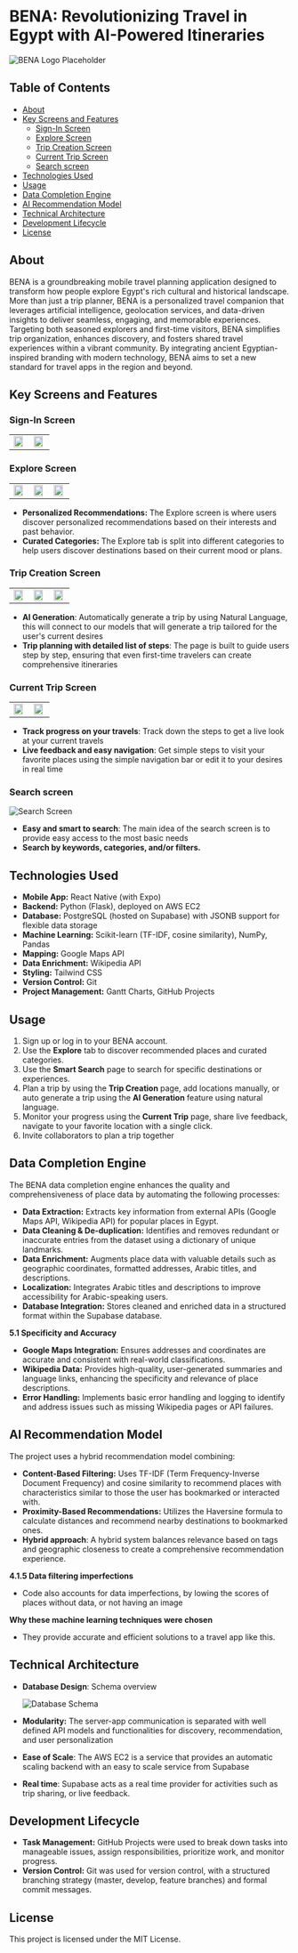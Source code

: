 # BENA: Revolutionizing Travel in Egypt with AI-Powered Itineraries

![BENA Logo Placeholder](./BENA%20-%20Mobile%20Application/assets/images/logo.png)

## Table of Contents

*   [About](#about)
*   [Key Screens and Features](#key-screens-and-features)
    *   [Sign-In Screen](#signin-screen)
    *   [Explore Screen](#explore-screen)
    *   [Trip Creation Screen](#trip-creation-screen)
    *   [Current Trip Screen](#current-trip-screen)
    *   [Search screen](#search-screen)
*   [Technologies Used](#technologies-used)
*   [Usage](#usage)
*   [Data Completion Engine](#data-completion-engine)
*   [AI Recommendation Model](#ai-recommendation-model)
*   [Technical Architecture](#technical-architecture)
*   [Development Lifecycle](#development-lifecycle)
*   [License](#license)

## About

BENA is a groundbreaking mobile travel planning application designed to transform how people explore Egypt's rich cultural and historical landscape. More than just a trip planner, BENA is a personalized travel companion that leverages artificial intelligence, geolocation services, and data-driven insights to deliver seamless, engaging, and memorable experiences. Targeting both seasoned explorers and first-time visitors, BENA simplifies trip organization, enhances discovery, and fosters shared travel experiences within a vibrant community. By integrating ancient Egyptian-inspired branding with modern technology, BENA aims to set a new standard for travel apps in the region and beyond.

## Key Screens and Features

### Sign-In Screen

<table>
  <tr>
    <td><img src="./BENA%20-%20Mobile%20Application/assets/screens/signin.png" width="90%"></td>
    <td><img src="./BENA%20-%20Mobile%20Application/assets/screens/signin_gaurd.png" width="90%"></td>
  </tr>
</table>

### Explore Screen

<table>
  <tr>
    <td><img src="./BENA%20-%20Mobile%20Application/assets/screens/loading_page.png" width="90%"></td>
    <td><img src="./BENA%20-%20Mobile%20Application/assets/screens/explore_1.png" width="90%"></td>
    <td><img src="./BENA%20-%20Mobile%20Application/assets/screens/explore_2.png" width="90%"></td>
  </tr>
</table>

*   **Personalized Recommendations:** The Explore screen is where users discover personalized recommendations based on their interests and past behavior.
*   **Curated Categories:** The Explore tab is split into different categories to help users discover destinations based on their current mood or plans.

### Trip Creation Screen

<table>
  <tr>
    <td><img src="./BENA%20-%20Mobile%20Application/assets/screens/create_trip_manual.png" width="90%"></td>
    <td><img src="./BENA%20-%20Mobile%20Application/assets/screens/choose_place.png" width="90%"></td>
    <td><img src="./BENA%20-%20Mobile%20Application/assets/screens/create_trip_ai.png" width="90%"></td>
  </tr>
</table>

*   **Al Generation**: Automatically generate a trip by using Natural Language, this will connect to our models that will generate a trip tailored for the user's current desires
*   **Trip planning with detailed list of steps**: The page is built to guide users step by step, ensuring that even first-time travelers can create comprehensive itineraries

### Current Trip Screen

<table>
  <tr>
    <td><img src="./BENA%20-%20Mobile%20Application/assets/screens/current_trip_2.png" width="90%"></td>
    <td><img src="./BENA%20-%20Mobile%20Application/assets/screens/share_trip.png" width="90%"></td>
  </tr>
</table>

*   **Track progress on your travels**: Track down the steps to get a live look at your current travels
*   **Live feedback and easy navigation**: Get simple steps to visit your favorite places using the simple navigation bar or edit it to your desires in real time

### Search screen

![Search Screen](./BENA%20-%20Mobile%20Application/assets/screens/search.png)

*   **Easy and smart to search**: The main idea of the search screen is to provide easy access to the most basic needs
*   **Search by keywords, categories, and/or filters.**

## Technologies Used

*   **Mobile App:** React Native (with Expo)
*   **Backend:** Python (Flask), deployed on AWS EC2
*   **Database:** PostgreSQL (hosted on Supabase) with JSONB support for flexible data storage
*   **Machine Learning:** Scikit-learn (TF-IDF, cosine similarity), NumPy, Pandas
*   **Mapping:** Google Maps API
*   **Data Enrichment:** Wikipedia API
*   **Styling:** Tailwind CSS
*   **Version Control:** Git
*   **Project Management:** Gantt Charts, GitHub Projects

## Usage

1.  Sign up or log in to your BENA account.
2.  Use the **Explore** tab to discover recommended places and curated categories.
3.  Use the **Smart Search** page to search for specific destinations or experiences.
4.  Plan a trip by using the **Trip Creation** page, add locations manually, or auto generate a trip using the **Al Generation** feature using natural language.
5.  Monitor your progress using the **Current Trip** page, share live feedback, navigate to your favorite location with a single click.
6.  Invite collaborators to plan a trip together

## Data Completion Engine

The BENA data completion engine enhances the quality and comprehensiveness of place data by automating the following processes:

*   **Data Extraction:** Extracts key information from external APIs (Google Maps API, Wikipedia API) for popular places in Egypt.
*   **Data Cleaning & De-duplication:** Identifies and removes redundant or inaccurate entries from the dataset using a dictionary of unique landmarks.
*   **Data Enrichment:** Augments place data with valuable details such as geographic coordinates, formatted addresses, Arabic titles, and descriptions.
*   **Localization:** Integrates Arabic titles and descriptions to improve accessibility for Arabic-speaking users.
*   **Database Integration:** Stores cleaned and enriched data in a structured format within the Supabase database.

**5.1 Specificity and Accuracy**

*   **Google Maps Integration:** Ensures addresses and coordinates are accurate and consistent with real-world classifications.
*   **Wikipedia Data:** Provides high-quality, user-generated summaries and language links, enhancing the specificity and relevance of place descriptions.
*   **Error Handling:** Implements basic error handling and logging to identify and address issues such as missing Wikipedia pages or API failures.

## Al Recommendation Model

The project uses a hybrid recommendation model combining:

*   **Content-Based Filtering:** Uses TF-IDF (Term Frequency-Inverse Document Frequency) and cosine similarity to recommend places with characteristics similar to those the user has bookmarked or interacted with.
*   **Proximity-Based Recommendations:** Utilizes the Haversine formula to calculate distances and recommend nearby destinations to bookmarked ones.
*   **Hybrid approach**: A hybrid system balances relevance based on tags and geographic closeness to create a comprehensive recommendation experience.

**4.1.5 Data filtering imperfections**

*   Code also accounts for data imperfections, by lowing the scores of places without data, or not having an image

**Why these machine learning techniques were chosen**

*   They provide accurate and efficient solutions to a travel app like this.

## Technical Architecture

*   **Database Design**: Schema overview

    ![Database Schema](./BENA%20-%20Mobile%20Application/assets/screens/schema.png)
*   **Modularity:** The server-app communication is separated with well defined API models and functionalities for discovery, recommendation, and user personalization
*   **Ease of Scale**: The AWS EC2 is a service that provides an automatic scaling backend with an easy to scale service from Supabase
*   **Real time**: Supabase acts as a real time provider for activities such as trip sharing, or live feedback.

## Development Lifecycle

*   **Task Management:** GitHub Projects were used to break down tasks into manageable issues, assign responsibilities, prioritize work, and monitor progress.
*   **Version Control:** Git was used for version control, with a structured branching strategy (master, develop, feature branches) and formal commit messages.

## License

This project is licensed under the MIT License.
